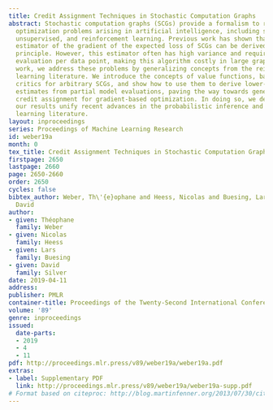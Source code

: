 ```yaml
---
title: Credit Assignment Techniques in Stochastic Computation Graphs
abstract: Stochastic computation graphs (SCGs) provide a formalism to represent structured
  optimization problems arising in artificial intelligence, including supervised,
  unsupervised, and reinforcement learning. Previous work has shown that an unbiased
  estimator of the gradient of the expected loss of SCGs can be derived from a single
  principle. However, this estimator often has high variance and requires a full model
  evaluation per data point, making this algorithm costly in large graphs. In this
  work, we address these problems by generalizing concepts from the reinforcement
  learning literature. We introduce the concepts of value functions, baselines and
  critics for arbitrary SCGs, and show how to use them to derive lower-variance gradient
  estimates from partial model evaluations, paving the way towards general and efficient
  credit assignment for gradient-based optimization. In doing so, we demonstrate how
  our results unify recent advances in the probabilistic inference and reinforcement
  learning literature.
layout: inproceedings
series: Proceedings of Machine Learning Research
id: weber19a
month: 0
tex_title: Credit Assignment Techniques in Stochastic Computation Graphs
firstpage: 2650
lastpage: 2660
page: 2650-2660
order: 2650
cycles: false
bibtex_author: Weber, Th\'{e}ophane and Heess, Nicolas and Buesing, Lars and Silver,
  David
author:
- given: Théophane
  family: Weber
- given: Nicolas
  family: Heess
- given: Lars
  family: Buesing
- given: David
  family: Silver
date: 2019-04-11
address: 
publisher: PMLR
container-title: Proceedings of the Twenty-Second International Conference on Artificial Intelligence and Statistics
volume: '89'
genre: inproceedings
issued:
  date-parts:
  - 2019
  - 4
  - 11
pdf: http://proceedings.mlr.press/v89/weber19a/weber19a.pdf
extras:
- label: Supplementary PDF
  link: http://proceedings.mlr.press/v89/weber19a/weber19a-supp.pdf
# Format based on citeproc: http://blog.martinfenner.org/2013/07/30/citeproc-yaml-for-bibliographies/
---
```

